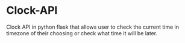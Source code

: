 # Clock-API
Clock API in python flask that allows user to check the current time in timezone of their choosing or check what time it will be later.
